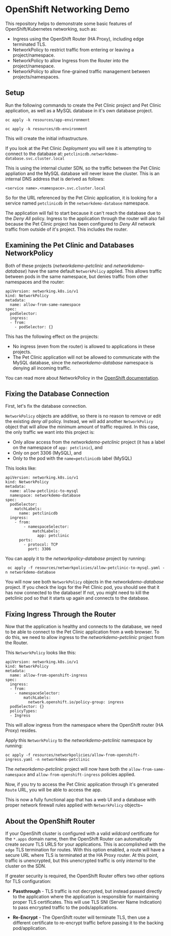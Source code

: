 # OpenShift Networking Demo

This repository helps to demonstrate some basic features of OpenShift/Kubernetes networking, such as:

* Ingress using the OpenShift Router (HA Proxy), including edge terminated TLS.
* NetworkPolicy to restrict traffic from entering or leaving a project/namespace.
* NetworkPolicy to allow Ingress from the Router into the project/namespace.
* NetworkPolicy to allow fine-grained traffic management between projects/namespaces.

## Setup

Run the following commands to create the Pet Clinic project and Pet Clinic application, as well as a MySQL database in it's own database project.

```
oc apply -k resources/app-environment

oc apply -k resources/db-environment
```

This will create the initial infrastructure.  

If you look at the Pet Clinic *Deployment* you will see it is attempting to connect to the database at: `petclinicdb.networkdemo-database.svc.cluster.local` 

This is using the internal cluster SDN, so the traffic between the Pet Clinic appliation and the MySQL database will never leave the cluster.  This is an internal DNS address that is derived as follows:

`<service name>.<namespace>.svc.cluster.local`

So for the URL referenced by the Pet Clinic application, it is looking for a service named `petclinicdb` in the `networkdemo-database` namespace.

The application will fail to start because it can't reach the database due to the *Deny All* policy.  Ingress to the application through the router will also fail because the Pet Clinic project has been configured to *Deny All* network traffic from outside of it's project.  This includes the router.

## Examining the Pet Clinic and Databases NetworkPolicy

Both of these projects (*networkdemo-petclinic* and *networkdemo-database*) have the same default `NetworkPolicy` applied.  This allows traffic between pods in the same namespace, but denies traffic from other namespaces and the router:

```
apiVersion: networking.k8s.io/v1
kind: NetworkPolicy
metadata:
  name: allow-from-same-namespace
spec:
  podSelector:
  ingress:
  - from:
    - podSelector: {}
```

This has the following effect on the projects:

* No ingress (even from the router) is allowed to applications in these projects.
* The Pet Clinic application will not be allowed to communicate with the MySQL database, since the *networkdemo-database* namespace is denying all incoming traffic.

You can read more about NetworkPolicy in the [OpenShift documentation](https://docs.openshift.com/container-platform/4.7/networking/network_policy/about-network-policy.html).

## Fixing the Database Connection

First, let's fix the database connection.

`NetworkPolicy` objects are additive, so there is no reason to remove or edit the existing *deny all* policy.  Instead, we will add another `NetworkPolicy` object that will allow the minimum amount of traffic required.  In this case, the only traffic we want into this project is:
* Only allow access from the *networkdemo-petclinic* project (it has a label on the namespace of `app: petclinic`), and
* Only on port 3306 (MySQL), and
* Only to the pod with the `name=petclinicdb` label (MySQL)

This looks like:

```
apiVersion: networking.k8s.io/v1
kind: NetworkPolicy
metadata:
  name: allow-petclinic-to-mysql
  namespace: networkdemo-database
spec:
  podSelector:
    matchLabels:
      name: petclinicdb
  ingress:
    - from:
        - namespaceSelector:
            matchLabels:
              app: petclinic
      ports:
        - protocol: TCP
          port: 3306
```

You can apply it to the *networkpolicy-database* project by running:

```
 oc apply -f resources/networkpolicies/allow-petclinic-to-mysql.yaml -n networkdemo-database
```

You will now see both `NetworkPolicy` objects in the *networkdemo-database* project.  If you check the logs for the Pet Clinic pod, you should see that it has now connected to the database!  If not, you might need to kill the petclinic pod so that it starts up again and connects to the database.

## Fixing Ingress Through the Router

Now that the application is healthy and connects to the database, we need to be able to connect to the Pet Clinic application from a web browser. To do this, we need to allow ingress to the *networkdemo-petclinic* project from the Router.

This `NetworkPolicy` looks like this:

```
apiVersion: networking.k8s.io/v1
kind: NetworkPolicy
metadata:
  name: allow-from-openshift-ingress
spec:
  ingress:
  - from:
    - namespaceSelector:
        matchLabels:
          network.openshift.io/policy-group: ingress
  podSelector: {}
  policyTypes:
  - Ingress
```

This will allow ingress from the namespace where the OpenShift router (HA Proxy) resides.

Apply this `NetworkPolicy` to the *networkdemo-petclinic* namespace by running:

```
oc apply -f resources/networkpolicies/allow-from-openshift-ingress.yaml -n networkdemo-petclinic
```

The *networkdemo-petclinic* project will now have both the `allow-from-same-namespace` and `allow-from-openshift-ingress` policies applied.

Now, if you try to access the Pet Clinic application through it's generated `Route` URL, you will be able to access the app.

This is now a fully functional app that has a web UI and a database with proper network firewall rules applied with `NetworkPolicy` objects~

## About the OpenShift Router

If your OpenShift cluster is configured with a valid *wildcard* certificate for the `*.apps` domain name, then the OpenShift Router can automatically create *secure* TLS URLS for your applications.  This is accomplished with the `edge` TLS termination for routes.  With this option enabled, a route will have a secure URL where TLS is terminated at the HA Proxy router.  At this point, traffic is unencrypted, but this unencrypted traffic is only *internal* to the cluster on the SDN.

If greater security is required, the OpenShift Router offers two other options for TLS configuration:

* **Passthrough** - TLS traffic is not decrypted, but instead passed directly to the application where the application is responsible for maintaining proper TLS certificates.  This will use TLS SNI (Server Name Indication) to pass encrypted traffic to the pods/applications.

* **Re-Encrypt** - The OpenShift router will terminate TLS, then use a different certificate to re-encrypt traffic before passing it to the backing pod/application.


